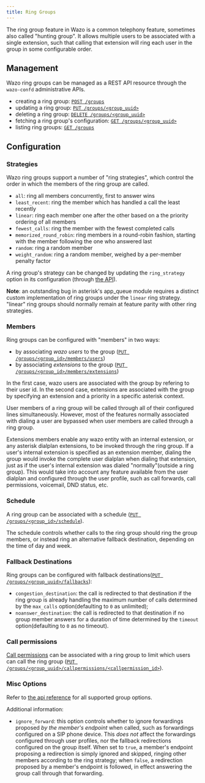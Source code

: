 ```yaml
---
title: Ring Groups
---
```


The ring group feature in Wazo is a common telephony feature, sometimes also called "hunting group". It allows multiple users to be associated with a single extension, such that calling that extension will ring each user in the group in some configurable order.

## Management

Wazo ring groups can be managed as a REST API resource through the `wazo-confd` administrative APIs.

- creating a ring group: [`POST /groups`](/documentation/api/configuration.html#tag/groups/operation/create_group)
- updating a ring group: [`PUT /groups/<group_uuid>`](/documentation/api/configuration.html#tag/groups/operation/update_group)
- deleting a ring group: [`DELETE /groups/<group_uuid>`](/documentation/api/configuration.html#tag/groups/operation/delete_group)
- fetching a ring group's configuration: [`GET /groups/<group_uuid>`](/documentation/api/configuration.html#tag/groups/operation/get_group)
- listing ring groups: [`GET /groups`](/documentation/api/configuration.html#tag/groups/operation/list_groups)

## Configuration

### Strategies

Wazo ring groups support a number of "ring strategies", which control the order in which the members of the ring group are called.

- `all`: ring all members concurrently, first to answer wins
- `least_recent`: ring the member which has handled a call the least recently
- `linear`: ring each member one after the other based on a the priority ordering of all members
- `fewest_calls`: ring the member with the fewest completed calls
- `memorized_round_robin`: ring members in a round-robin fashion, starting with the member following the one who answered last
- `random`: ring a random member
- `weight_random`: ring a random member, weighed by a per-member penalty factor

A ring group's strategy can be changed by updating the `ring_strategy` option in its configuration (through [the API](/documentation/api/configuration.html#tag/groups/operation/update_group)).

**Note**: an outstanding bug in asterisk's app_queue module requires a distinct custom implementation of ring groups under the `linear` ring strategy. "linear" ring groups should normally remain at feature parity with other ring strategies.

### Members

Ring groups can be configured with "members" in two ways:

- by associating _wazo users_ to the group ([`PUT /groups/<group_id>/members/users`](/documentation/api/configuration.html#tag/groups/operation/update_group_member_users))
- by associating _extensions_ to the group ([`PUT /groups/<group_id>/members/extensions`](/documentation/api/configuration.html#tag/groups/operation/update_group_member_extensions))

In the first case, wazo users are associated with the group by refering to their user id.
In the second case, extensions are associated with the group by specifying an extension and a priority in a specific asterisk context.

User members of a ring group will be called through all of their configured lines simultaneously. However, most of the features normally associated with dialing a user are bypassed when user members are called through a ring group.

Extensions members enable any wazo entity with an internal extension, or any asterisk dialplan extensions, to be invoked through the ring group.
If a user's internal extension is specified as an extension member, dialing the group would invoke the complete user dialplan when dialing that extension, just as if the user's internal extension was dialed "normally"(outside a ring group).
This would take into account any feature available from the user dialplan and configured through the user profile, such as call forwards, call permissions, voicemail, DND status, etc.

### Schedule

A ring group can be associated with a schedule ([`PUT /groups/<group_id>/schedule`](/documentation/api/configuration.html#tag/groups/operation/update_group_schedule)).

The schedule controls whether calls to the ring group should ring the group members, or instead ring an alternative fallback destination, depending on the time of day and week.

### Fallback Destinations

Ring groups can be configured with fallback destinations([`PUT /groups/<group_uuid>/fallbacks`](/documentation/api/configuration.html#tag/groups/operation/update_group_fallbacks)):

- `congestion_destination`: the call is redirected to that destination if the ring group is already handling the maximum number of calls determined by the `max_calls` option(defaulting to `0` as unlimited);
- `noanswer_destination`: the call is redirected to that destination if no group member answers for a duration of time determined by the `timeout` option(defaulting to `0` as no timeout).

### Call permissions

[Call permissions](/uc-doc/administration/call_permissions) can be associated with a ring group to limit which users can call the ring group ([`PUT /groups/<group_uuid>/callpermissions/<callpermission_id>`](/documentation/api/configuration.html#tag/groups/operation/update_group_callpermission)).

### Misc Options

Refer to [the api reference](/documentation/api/configuration.html#tag/groups/operation/update_group) for all supported group options.

Additional information:

- `ignore_forward`: this option controls whether to ignore forwardings proposed _by the member's endpoint_ when called, such as forwardings configured on a SIP phone device. This _does not_ affect the forwardings configured through user profiles, nor the fallback redirections configured on the group itself.
  When set to `true`, a member's endpoint proposing a redirection is simply ignored and skipped, ringing other members according to the ring strategy; when `false`, a redirection proposed by a member's endpoint is followed, in effect answering the group call through that forwarding.
